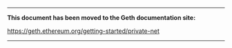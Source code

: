 ***

**This document has been moved to the Geth documentation site:**

https://geth.ethereum.org/getting-started/private-net

***
